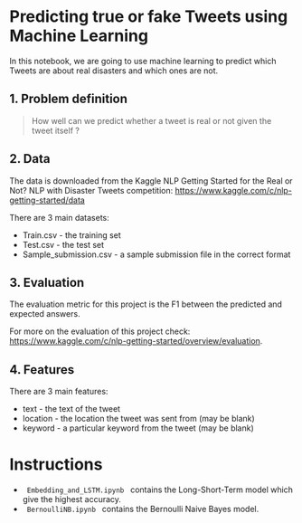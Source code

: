 # Predicting true or fake Tweets using Machine Learning

In this notebook, we are going to use machine learning to predict which Tweets are about real disasters and which ones are not.

## 1. Problem definition

>  How well can we predict whether a tweet is real or not given the tweet itself ?

## 2. Data 

The data is downloaded from the Kaggle NLP Getting Started for the Real or Not? NLP with Disaster Tweets competition: 
https://www.kaggle.com/c/nlp-getting-started/data

There are 3  main datasets:

* Train.csv - the training set
* Test.csv - the test set
* Sample_submission.csv - a sample submission file in the correct format

## 3. Evaluation

The evaluation metric for this project is the F1 between the predicted and expected answers.

For more on the evaluation of this project check: https://www.kaggle.com/c/nlp-getting-started/overview/evaluation.

## 4. Features

There are 3 main features:

* text - the text of the tweet
* location - the location the tweet was sent from (may be blank)
* keyword - a particular keyword from the tweet (may be blank)
# Instructions

* <code> Embedding_and_LSTM.ipynb </code> contains the Long-Short-Term model which give the highest accuracy.
* <code> BernoulliNB.ipynb </code> contains the Bernoulli Naive Bayes model.
